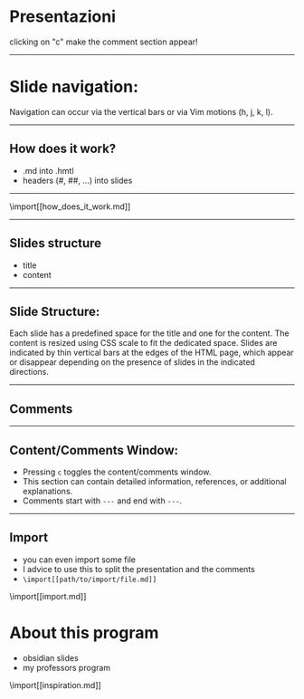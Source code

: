 # Presentazioni

clicking on "c" make the comment section appear!

---

# Slide navigation:

Navigation can occur via the vertical bars or via Vim motions (h, j, k, l).

---

## How does it work?

- .md into .hmtl
- headers (#, ##, ...) into slides

---

\import[[how_does_it_work.md]]

---

## Slides structure

- title
- content

---

## Slide Structure:

Each slide has a predefined space for the title and one for the content.
The content is resized using CSS scale to fit the dedicated space.
Slides are indicated by thin vertical bars at the edges of the HTML page, which 
appear or disappear depending on the presence of slides in the indicated 
directions.

---

## Comments

---

## Content/Comments Window:

- Pressing ``c`` toggles the content/comments window.
- This section can contain detailed information, references, or additional 
explanations.
- Comments start with ``---`` and end with ``---``.

---

## Import

- you can even import some file
- I advice to use this to split the presentation and the comments
- ``\import[[path/to/import/file.md]]``

\import[[import.md]]

# About this program

- obsidian slides
- my professors program

\import[[inspiration.md]]
